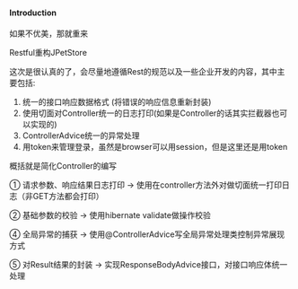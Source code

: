 #### Introduction
如果不优美，那就重来

Restful重构JPetStore

这次是很认真的了，会尽量地遵循Rest的规范以及一些企业开发的内容，其中主要包括:
1. 统一的接口响应数据格式 (将错误的响应信息重新封装)
2. 使用切面对Controller统一的日志打印(如果是Controller的话其实拦截器也可以实现的)
3. ControllerAdvice统一的异常处理
4. 用token来管理登录，虽然是browser可以用session，但是这里还是用token

概括就是简化Controller的编写

① 请求参数、响应结果日志打印 -> 使用在controller方法外对做切面统一打印日志（非GET方法都会打印）

② 基础参数的校验 -> 使用hibernate validate做操作校验

④ 全局异常的捕获 -> 使用@ControllerAdvice写全局异常处理类控制异常展现方式

⑤ 对Result结果的封装 -> 实现ResponseBodyAdvice接口，对接口响应体统一处理